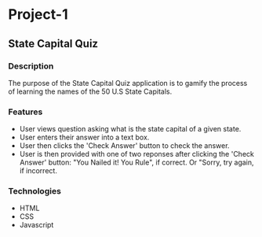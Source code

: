 # Project-1

## State Capital Quiz

### Description
The purpose of the State Capital Quiz application is to gamify the process of learning the names of the 50 U.S State Capitals.

### Features

* User views question asking
  what is the state capital of a given state.
* User enters their answer 
  into a text box.
* User then clicks the
  'Check Answer' button to check the answer.
* User is then provided with
  one of two reponses after clicking the 'Check Answer' button: "You Nailed it! You Rule", if correct. Or "Sorry, try again, if incorrect.

### Technologies

* HTML
* CSS
* Javascript



